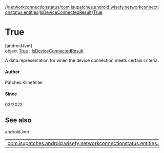 //[networkconnectionstatus](../../../../index.md)/[com.isupatches.android.wisefy.networkconnectionstatus.entities](../../index.md)/[IsDeviceConnectedResult](../index.md)/[True](index.md)

# True

[androidJvm]\
object [True](index.md) : [IsDeviceConnectedResult](../index.md)

A data representation for when the device connection meets certain criteria.

#### Author

Patches Klinefelter

#### Since

03/2022

## See also

androidJvm

| | |
|---|---|
| [com.isupatches.android.wisefy.networkconnectionstatus.entities.IsDeviceConnectedResult](../index.md) |  |
